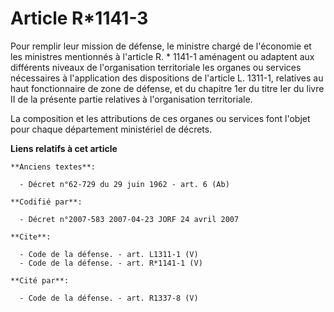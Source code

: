 # Article R*1141-3

Pour remplir leur mission de défense, le ministre chargé de l'économie et les ministres mentionnés à l'article R. * 1141-1
aménagent ou adaptent aux différents niveaux de l'organisation territoriale les organes ou services nécessaires à
l'application des dispositions de l'article L. 1311-1, relatives au haut fonctionnaire de zone de défense, et du chapitre 1er
du titre Ier du livre II de la présente partie relatives à l'organisation territoriale. 

La composition et les attributions de ces organes ou services font l'objet pour chaque département ministériel de décrets.

**Liens relatifs à cet article**

	**Anciens textes**:

	  - Décret n°62-729 du 29 juin 1962 - art. 6 (Ab)

	**Codifié par**:

	  - Décret n°2007-583 2007-04-23 JORF 24 avril 2007

	**Cite**:

	  - Code de la défense. - art. L1311-1 (V)
	  - Code de la défense. - art. R*1141-1 (V)

	**Cité par**:

	  - Code de la défense. - art. R1337-8 (V)

